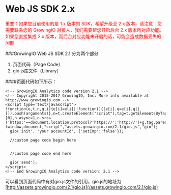 # Web JS SDK 2.x

<font color=red>重要：如果您目前使用的是 1.x 版本的 SDK，希望升级至 2.x 版本，请注意：您需要联系您的 GrowingIO 对接人，我们需要帮您开启后台 2.x 版本所对应功能。如果您直接集成 2.x 版本，而后台对应功能未开启的话，可能会造成数据丢失的问题</font>

###GrowingIO Web JS SDK 2.1 分为两个部分

1. 页面代码（Page Code）
2. gio.js库文件（Library）

####页面代码如下所示：

```
<!-- GrowingIO Analytics code version 2.1 -->
<!-- Copyright 2015-2017 GrowingIO, Inc. More info available at http://www.growingio.com -->
<script type='text/javascript'>
!function(e,t,n,g,i){e[i]=e[i]||function(){(e[i].q=e[i].q||[]).push(arguments)},n=t.createElement("script"),tag=t.getElementsByTagName("script")[0],n.async=1,n.src=('https:'==document.location.protocol?'https://':'http://')+g,tag.parentNode.insertBefore(n,tag)}(window,document,"script","assets.growingio.com/2.1/gio.js","gio");
  gio('init', 'your accountId', {'setImp':'false'});

  //custom page code begin here
  
  
  //custom page code end here

  gio('send');
</script>
<!-- End GrowingIO Analytics code version: 2.1 -->
```

可以看到页面代码中有对gio.js文件的引用，gio.js的地址为[http://assets.growingio.com/2.1/gio.js](/assets.growingio.com/2.1/gio.js)


